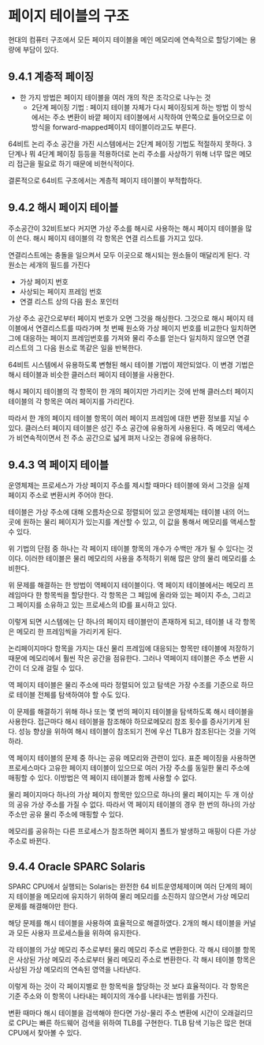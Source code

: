 # 페이지 테이블의 구조

현대의 컴퓨터 구조에서 모든 페이지 테이블을 메인 메모리에 연속적으로 할당기에는 용량에 부담이 있다.

## 9.4.1 계층적 페이징
-  한 가지 방법은 페이지 테이블을 여러 개의 작은 조각으로 나누는 것
    - 2단계 페이징 기법 : 페이지 테이블 자체가 다시 페이징되게 하는 방법 이 방식에서는 주소 변환이 바깥 페이지 테이블에서 시작하여 안쪽으로 들어오므로 이 방식을 forward-mapped페이지 테이블이라고도 부른다.
    
64비트 논리 주소 공간을 가진 시스템에서는 2단계 페이징 기법도 적절하지 못하다. 3단계나 뭐 4단계 페이징 등등을 적용하더로 논리 주소를 사상하기 위해 너무 많은 메모리 접근을 필요로 하기 때문에 비현식적이다.

결론적으로 64비트 구조에서는 계층적 페이지 테이블이 부적합하다.

## 9.4.2 해시 페이지 테이블
주소공간이 32비트보다 커지면 가상 주소를 해시로 사용하는 해시 페이지 테이블을 많이 쓴다. 해시 페이지 테이블의 각 항목은 연결 리스트를 가지고 있다.

연결리스트에는 충돌을 일으켜서 모두 이곳으로 해시되는 원소들이 매달리게 된다. 각 원소는 세개의 필드를 가진다 
- 가상 페이지 번호
- 사상되는 페이지 프레임 번호
- 연결 리스트 상의 다음 원소 포인터

가상 주소 공간으로부터 페이지 번호가 오면 그것을 해싱한다. 그것으로 해시 페이지 테이블에서 연결리스트를 따라가며 첫 번째 원소와 가상 페이지 번호를 비교한다 일치하면 그에 대응하는 페이지 프레임번호를 가져와 물리 주소를 얻는다 일치하지 않으면 연결 리스트의 그 다음 원소로 똑같은 일을 반복한다.

64비트 시스템에서 유용하도록 변형된 해시 테이블 기법이 제안되었다. 이 변경 기법은 해시 테이블과 비슷한 클러스터 페이지 테이블을 사용한다.

해시 페이지 테이블의 각 항목이 한 개의 페이지만 가리키는 것에 반해 클러스터 페이지 테이블의 각 항목은 여러 페이지를 가리킨다.

따라서 한 개의 페이지 테이블 항목이 여러 페이지 프레임에 대한 변환 정보를 지닐 수 있다. 클러스터 페이지 테이블은 성긴 주소 공간에 유용하게 사용된다. 즉 메모리 액세스가 비연속적이면서 전 주소 공간으로 넓게 펴저 나오는 경유에 유용하다.

## 9.4.3 역 페이지 테이블
운영체제는 프로세스가 가상 페이지 주소를 제시할 때마다 테이블에 와서 그것을 실제 페이지 주소로 변환시켜 주어야 한다.

테이블은 가상 주소에 대해 오름차순으로 정렬되어 있고 운영체제는 테이블 내의 어느 곳에 원하는 물리 페이지가 있는지를 계산할 수 있고, 이 값을 통해서 메모리를 액세스할 수 있다.

위 기법의 단점 중 하나는 각 페이지 테이블 항목의 개수가 수백만 개가 될 수 있다는 것이다. 이러한 테이블은 물리 메모리의 사용을 추적하기 위해 많은 양의 물리 메모리를 소비한다.

위 문제를 해결하는 한 방법이 역페이지 테이블이다. 역 페이지 테이블에서는 메모리 프레임마다 한 항목씩을 할당한다. 각 항목은 그 페임에 올라와 있는 페이지 주소, 그리고 그 페이지를 소유하고 있는 프로세스의 ID를 표시하고 있다.

이렇게 되면 시스템에는 단 하나의 페이지 테이블만이 존재하게 되고, 테이블 내 각 항목은 메모리 한 프레임씩을 가리키게 된다.

논리페이지마다 항목을 가지는 대신 물리 프레임에 대응되는 항목만 테이블에 저장하기 때문에 메모리에서 훨씬 작은 공간을 점유한다. 그러나 역페이지 테이블은 주소 변환 시간이 더 오래 걸릴 수 있다.

역 페이지 테이블은 물리 주소에 따라 정렬되어 있고 탐색은 가장 수조를 기준으로 하므로 테이블 전체를 탐색하여야 할 수도 있다.

이 문제를 해결하기 위해 하나 또는 몇 번의 페이지 테이블을 탐색하도록 해시 테이블을 사용한다. 접근마다 해시 테이블을 참조해야 하므로메모리 참조 횟수를 증사기키게 된다. 성능 향상을 위하여 해시 테이블이 참조되기 전에 우선 TLB가 참조된다는 것을 기억하라.

역 페이지 테이블의 문제 중 하나는 공유 메모리와 관련이 있다. 표준 페이징을 사용하면 프로세스마다 고유한 페이지 테이블이 있으므로 여러 가장 주소를 동일한 물리 주소에 매핑할 수 있다. 이방법은 역 페이지 테이블과 함께 사용할 수 없다.

물리 페이지마다 하나의 가상 페이지 항목만 있으므로 하나의 물리 페이지는 두 개 이상의 공유 가상 주소를 가질 수 없다. 따라서 역 페이지 테이블의 경우 한 번의 하나의 가상 주소만 공유 물리 주소에 매핑할 수 있다.

메모리를 공유하는 다른 프로세스가 참조하면 페이지 폴트가 발생하고 매핑이 다른 가상 주소로 바뀐다.

## 9.4.4 Oracle SPARC Solaris
SPARC CPU에서 실행되는 Solaris는 완전한 64 비트운영체제이며 여러 단계의 페이지 테이블을 메모리에 유지하기 위하여 물리 메모리를 소진하지 않으면서 가상 메모리 문제를 해결해야만 한다.

해당 문제를 해시 테이블을 사용하여 효율적으로 해결하였다. 2개의 해시 테이블을 커널과 모든 사용자 프로세스들을 위하여 유지한다.

각 테이블의 가상 메모리 주소로부터 물리 메모리 주소로 변환한다. 각 해시 테이블 항목은 사상된 가상 메모리 주소로부터 물리 메모리 주소로 변환한다. 각 해시 테이블 항목은 사상된 가상 메모리의 연속된 영역을 나타낸다.

이렇게 하는 것이 각 페이지별로 한 항목씩을 할당하는 것 보다 효율적이다. 각 항목은 기준 주소와 이 항목이 나타내는 페이지의 개수를 나타내는 범위를 가진다.

변환 때마다 해시 테이블을 검색해야 한다면 가상-물리 주소 변환에 시간이 오래걸리므로 CPU는 빠른 하드웨어 검색을 위하여 TLB를 구현한다. TLB 탐색 기능은 많은 현대 CPU에서 찾아볼 수 있다.


